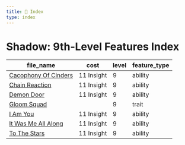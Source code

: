 ```yaml
---
title: 📑 Index
type: index
---
```


# Shadow: 9th-Level Features Index

| file_name                                             | cost       | level | feature_type |
| ----------------------------------------------------- | ---------- | ----- | ------------ |
| [Cacophony Of Cinders](../Cacophony%20Of%20Cinders)   | 11 Insight | 9     | ability      |
| [Chain Reaction](../Chain%20Reaction)                 | 11 Insight | 9     | ability      |
| [Demon Door](../Demon%20Door)                         | 11 Insight | 9     | ability      |
| [Gloom Squad](../Gloom%20Squad)                       |            | 9     | trait        |
| [I Am You](../I%20Am%20You)                           | 11 Insight | 9     | ability      |
| [It Was Me All Along](../It%20Was%20Me%20All%20Along) | 11 Insight | 9     | ability      |
| [To The Stars](../To%20The%20Stars)                   | 11 Insight | 9     | ability      |
